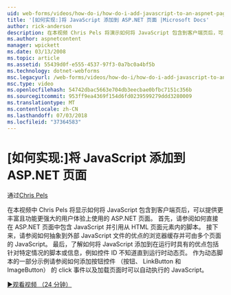 ```yaml
---
uid: web-forms/videos/how-do-i/how-do-i-add-javascript-to-an-aspnet-page
title: '[如何实现:]将 JavaScript 添加到 ASP.NET 页面 |Microsoft Docs'
author: rick-anderson
description: 在本视频 Chris Pels 将演示如何将 JavaScript 包含到客户端页后，可以提供更丰富且功能更强大的用户体验上使用的 ASP.NET 页面...
ms.author: aspnetcontent
manager: wpickett
ms.date: 03/13/2008
ms.topic: article
ms.assetid: 55439d0f-e555-4537-97f3-0a7bc0a4bf5b
ms.technology: dotnet-webforms
msc.legacyurl: /web-forms/videos/how-do-i/how-do-i-add-javascript-to-an-aspnet-page
msc.type: video
ms.openlocfilehash: 54742dbac5663e704db3eecbae0bfbc7151c356b
ms.sourcegitcommit: 953ff9ea4369f154d6fd0239599279ddd3280009
ms.translationtype: MT
ms.contentlocale: zh-CN
ms.lasthandoff: 07/03/2018
ms.locfileid: "37364583"
---
```

<a name="how-do-i-add-javascript-to-an-aspnet-page"></a>[如何实现:]将 JavaScript 添加到 ASP.NET 页面
====================
通过[Chris Pels](https://twitter.com/chrispels)

在本视频中 Chris Pels 将显示如何将 JavaScript 包含到客户端页后，可以提供更丰富且功能更强大的用户体验上使用的 ASP.NET 页面。 首先，请参阅如何直接在 ASP.NET 页面中包含 JavaScript 并引用从 HTML 页面元素内的脚本。 接下来，请参阅如何抽象到外部 JavaScript 文件的优点的浏览器缓存并可由多个页面的 JavaScript。 最后，了解如何将 JavaScript 添加到在运行时具有的优点包括针对特定情况的脚本或信息，例如控件 ID 不知道直到运行时动态页。 作为动态脚本的一部分示例请参阅如何添加按钮控件 （按钮、 LinkButton 和 ImageButton） 的 click 事件以及加载页面时可以自动执行的 JavaScript。

[&#9654;观看视频 （24 分钟）](https://channel9.msdn.com/Blogs/ASP-NET-Site-Videos/how-do-i-add-javascript-to-an-aspnet-page)
